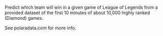 Predict which team will win in a given game of League of Legends from a provided dataset of the first 10 minutes of about 10,000 highly ranked (Diamond) games.

See polaradata.com for more info.

